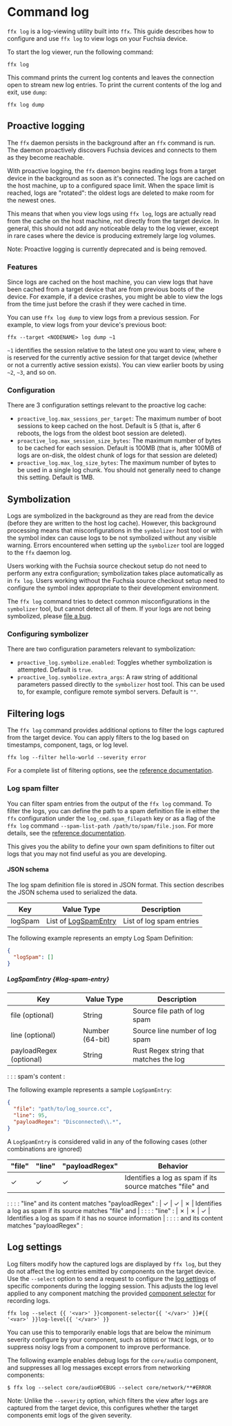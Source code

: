 # Command log

`ffx log` is a log-viewing utility built into `ffx`. This guide describes how to
configure and use `ffx log` to view logs on your Fuchsia device.

To start the log viewer, run the following command:

```posix-terminal
ffx log
```

This command prints the current log contents and leaves the connection open to
stream new log entries. To print the current contents of the log and exit, use `dump`:

```posix-terminal
ffx log dump
```

## Proactive logging

The `ffx` daemon persists in the background after an `ffx` command is run. The daemon proactively
discovers Fuchsia devices and connects to them as they become reachable.

With proactive logging, the `ffx` daemon begins reading logs from a target device in the background
as soon as it's connected. The logs are cached on the host machine, up to a configured space limit.
When the space limit is reached, logs are "rotated": the oldest logs are deleted to make room for
the newest ones.

This means that when you view logs using `ffx log`, logs are actually read from the cache on the
host machine, not directly from the target device. In general, this should not add any noticeable
delay to the log viewer, except in rare cases where the device is producing extremely large log
volumes.

Note: Proactive logging is currently deprecated and is being removed.

### Features

Since logs are cached on the host machine, you can view logs that have been cached from a target
device that are from previous boots of the device. For example, if a device crashes, you might be
able to view the logs from the time just before the crash if they were cached in time.

You can use `ffx log dump` to view logs from a previous session. For example, to view logs from your
device's previous boot:

```posix-terminal
ffx --target <NODENAME> log dump ~1
```

`~1` identifies the session relative to the latest one you want to view, where `0` is reserved for
the currently active session for that target device (whether or not a currently active session exists). You
can view earlier boots by using `~2`, `~3`, and so on.

### Configuration

There are 3 configuration settings relevant to the proactive log cache:

- `proactive_log.max_sessions_per_target`: The maximum number of boot sessions to keep cached on the
  host. Default is 5 (that is, after 6 reboots, the logs from the oldest boot session are deleted).
- `proactive_log.max_session_size_bytes`: The maximum number of bytes to be cached for each session.
  Default is 100MB (that is, after 100MB of logs are on-disk, the oldest chunk of logs for that
  session are deleted)
- `proactive_log.max_log_size_bytes`: The maximum number of bytes to be used in a single log chunk.
  You should not generally need to change this setting. Default is 1MB.

## Symbolization

Logs are symbolized in the background as they are read from the device (before they are written to
the host log cache). However, this background processing means that misconfigurations in the
`symbolizer` host tool or with the symbol index can cause logs to be not symbolized without any
visible warning. Errors encountered when setting up the `symbolizer` tool are logged to the `ffx`
daemon log.

Users working with the Fuchsia source checkout setup do not need to perform any extra configuration;
symbolization takes place automatically as in `fx log`. Users working without the Fuchsia source
checkout setup need to configure the symbol index appropriate to their development environment.

The `ffx log` command tries to detect common misconfigurations in the `symbolizer` tool, but cannot
detect all of them. If your logs are not being symbolized, please
[file a bug](https://bugs.fuchsia.dev/p/fuchsia/issues/entry?template=ffx+User+Bug).

### Configuring symbolizer

There are two configuration parameters relevant to symbolization:

- `proactive_log.symbolize.enabled`: Toggles whether symbolization is attempted. Default is `true`.
- `proactive_log.symbolize.extra_args`: A raw string of additional parameters passed directly to the
  `symbolizer` host tool. This can be used to, for example, configure remote symbol servers. Default
  is `""`.

## Filtering logs

The `ffx log` command provides additional options to filter the logs captured from the target
device. You can apply filters to the log based on timestamps, component, tags, or log level.

```posix-terminal
ffx log --filter hello-world --severity error
```

For a complete list of filtering options, see the [reference documentation][ffx-reference].

### Log spam filter

You can filter spam entries from the output of the `ffx log` command. To filter the logs, you can define
the path to a spam definition file in either the `ffx` configuration under the `log_cmd.spam_filepath`
key or as a flag of the `ffx log` command `--spam-list-path /path/to/spam/file.json`. For more details,
see the [reference documentation][ffx-reference].

This gives you the ability to define your own spam definitions to filter out logs that you may not find
useful as you are developing.

#### JSON schema

The log spam definition file is stored in JSON format. This section describes the JSON schema used
to serialized the data.

| Key      | Value Type                               | Description                               |
| -------- | ---------------------------------------- | ----------------------------------------- |
| logSpam  | List of [LogSpamEntry](#log-spam-entry) | List of log spam entries                  |

The following example represents an empty Log Spam Definition:

```json
{
  "logSpam": []
}
```

##### LogSpamEntry {#log-spam-entry}

| Key                     | Value Type               | Description                                |
| ----------------------- | ------------------------ | ------------------------------------------ |
| file (optional)         | String                   | Source file path of log spam               |
| line (optional)         | Number (64-bit)          | Source line number of log spam             |
| payloadRegex (optional) | String                   | Rust Regex string that matches the log     |
:                         :                          : spam's content                             :

The following example represents a sample `LogSpamEntry`:

```json
{
  "file": "path/to/log_source.cc",
  "line": 95,
  "payloadRegex": "Disconnected\\.*",
}
```

A `LogSpamEntry` is considered valid in any of the following cases (other combinations are
ignored)

| "file"  | "line"  | "payloadRegex" | Behavior                                                   |
| ------- | ------- | -------------- | ---------------------------------------------------------- |
| ✓       | ✓       | ✓              | Identifies a log as spam if its source matches "file" and  |
:         :         :                : "line" and its content matches "payloadRegex"              :
| ✓       | ✓       | ✗              | Identifies a log as spam if its source matches "file" and  |
:         :         :                : "line"                                                     :
| ✗       | ✗       | ✓              | Identifies a log as spam if it has no source information   |
:         :         :                : and its content matches "payloadRegex"                     :

## Log settings

Log filters modify how the captured logs are displayed by `ffx log`, but they do not affect the
log entries emitted by components on the target device. Use the `--select` option to send a
request to configure the [log settings][fidl-logsettings] of specific components during the
logging session. This adjusts the log level applied to any component matching the provided
[component selector][component-select] for recording logs.

```posix-terminal
ffx log --select {{ '<var>' }}component-selector{{ '</var>' }}#{{ '<var>' }}log-level{{ '</var>' }}
```

You can use this to temporarily enable logs that are below the minimum severity configure by your
component, such as `DEBUG` or `TRACE` logs, or to suppress noisy logs from a component to improve
performance.

The following example enables debug logs for the `core/audio` component, and suppresses all log
messages except errors from networking components:

```none {:.devsite-disable-click-to-copy}
$ ffx log --select core/audio#DEBUG --select core/network/**#ERROR
```

Note: Unlike the `--severity` option, which filters the view after logs are captured from the
target device, this configures whether the target components emit logs of the given severity.

[component-select]: /docs/development/tools/ffx/commands/component-select.md
[ffx-reference]: https://fuchsia.dev/reference/tools/sdk/ffx
[fidl-logsettings]: https://fuchsia.dev/reference/fidl/fuchsia.diagnostics#LogSettings
